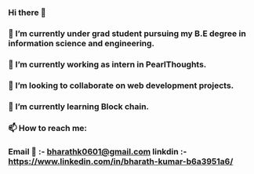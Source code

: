 ### Hi there 👋

<!--
**Bharath-k06/Bharath-k06** is a ✨ _special_ ✨ repository because its `README.md` (this file) appears on your GitHub profile.

Here are some ideas to get you started:

- 🔭 I’m currently working on ...
- 🌱 I’m currently learning ...
- 👯 I’m looking to collaborate on ...
- 🤔 I’m looking for help with ...
- 💬 Ask me about ...
- 📫 How to reach me: ...
- 😄 Pronouns: ...
- ⚡ Fun fact: ...
-->
### 🔭 I’m currently under grad student pursuing my B.E degree in information science and engineering.
### 🔭 I’m currently working as intern in PearlThoughts.
### 👯 I’m looking to collaborate on  web development projects.
### 🌱 I’m currently learning Block chain.
### 📫 How to reach me: 
### Email 📧 :- bharathk0601@gmail.com    linkdin :- https://www.linkedin.com/in/bharath-kumar-b6a3951a6/  
